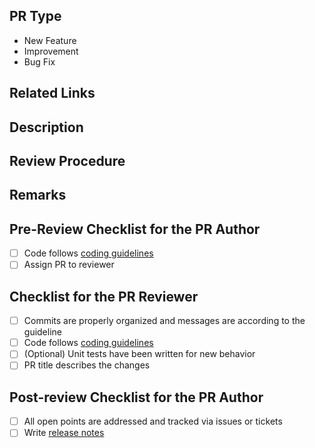 ## PR Type

<!-- Select one and remove others. If an appropriate one is not listed, please write by yourself. -->

- New Feature
- Improvement
- Bug Fix

## Related Links

<!-- Please write related links to GitHub/Jira/Slack/etc. -->

## Description

<!-- Describe what this PR changes? -->

## Review Procedure

<!-- Explain how to review this PR. -->

## Remarks

<!-- Write remarks as you like if you need. -->

## Pre-Review Checklist for the PR Author

- [ ] Code follows [coding guidelines][coding-guidelines]
- [ ] Assign PR to reviewer

## Checklist for the PR Reviewer

- [ ] Commits are properly organized and messages are according to the guideline
- [ ] Code follows [coding guidelines][coding-guidelines]
- [ ] (Optional) Unit tests have been written for new behavior
- [ ] PR title describes the changes

## Post-review Checklist for the PR Author

- [ ] All open points are addressed and tracked via issues or tickets
- [ ] Write [release notes][release-notes]

[coding-guidelines]: https://tier4.atlassian.net/wiki/spaces/AIP/pages/1194394777/T4
[release-notes]: https://tier4.atlassian.net/wiki/spaces/AIP/pages/563774416
